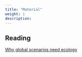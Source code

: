 ```yaml
---
title: "Material"
weight: 1
description:
---
```


## Reading

[Why global scenarios need ecology](https://pdfs.semanticscholar.org/9c80/a836268cda3be37dce4b6c381601b5e1ce9e.pdf)